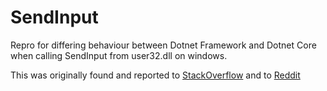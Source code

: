 # SendInput
Repro for differing behaviour between Dotnet Framework and Dotnet Core when calling SendInput from user32.dll on windows.

This was originally found and reported to [StackOverflow](https://stackoverflow.com/questions/59640635/f-system-runtime-interopservices-native-library-call-to-sendinput-works-in-net) and to [Reddit](https://www.reddit.com/r/fsharp/comments/elvt7v/f_systemruntimeinteropservices_native_library/)
